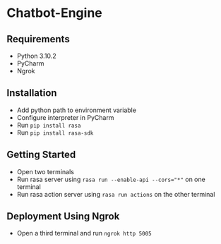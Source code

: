 # Chatbot-Engine

## Requirements
- Python 3.10.2
- PyCharm
- Ngrok

## Installation
- Add python path to environment variable
- Configure interpreter in PyCharm
- Run `pip install rasa`
- Run `pip install rasa-sdk`

## Getting Started
- Open two terminals
- Run rasa server using `rasa run --enable-api --cors="*"` on one terminal
- Run rasa action server using `rasa run actions` on the other terminal

## Deployment Using Ngrok
- Open a third terminal and run `ngrok http 5005`
